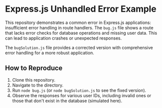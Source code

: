 # Express.js Unhandled Error Example

This repository demonstrates a common error in Express.js applications: insufficient error handling in route handlers.  The `bug.js` file shows a route that lacks error checks for database operations and missing user data. This can lead to application crashes or unexpected responses.

The `bugSolution.js` file provides a corrected version with comprehensive error handling for a more robust application.

## How to Reproduce

1. Clone this repository.
2. Navigate to the directory.
3. Run `node bug.js` (or `node bugSolution.js` to see the fixed version).
4. Observe the responses for various user IDs, including invalid ones or those that don't exist in the database (simulated here).